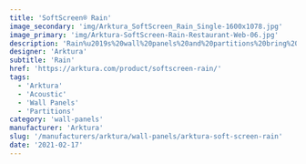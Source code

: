 ```yaml
---
title: 'SoftScreen® Rain'
image_secondary: 'img/Arktura_SoftScreen_Rain_Single-1600x1078.jpg'
image_primary: 'img/Arktura-SoftScreen-Rain-Restaurant-Web-06.jpg'
description: 'Rain%u2019s%20wall%20panels%20and%20partitions%20bring%20to%20mind%20a%20gentle%20spring%20rain%2C%20imbuing%20the%20world%20with%20new%20growth.%20By%20placing%20them%20strategically%2C%20the%20Soft%20Sound%20material%20helps%20you%20limit%20noise%20distribution.%20These%20panels%20can%20be%20either%20fixed%20into%20place%20cable%20hung%2C%20wall%20mounted%2C%20or%20set%20on%20a%20track%20to%20serve%20as%20operable%20dividers.%20%A0'
designer: 'Arktura'
subtitle: 'Rain'
href: 'https://arktura.com/product/softscreen-rain/'
tags:
  - 'Arktura'
  - 'Acoustic'
  - 'Wall Panels'
  - 'Partitions'
category: 'wall-panels'
manufacturer: 'Arktura'
slug: '/manufacturers/arktura/wall-panels/arktura-soft-screen-rain'
date: '2021-02-17'
---
```

